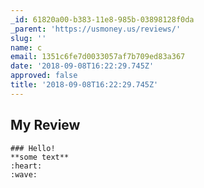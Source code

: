```yaml
---
_id: 61820a00-b383-11e8-985b-03898128f0da
_parent: 'https://usmoney.us/reviews/'
slug: ''
name: c
email: 1351c6fe7d0033057af7b709ed83a367
date: '2018-09-08T16:22:29.745Z'
approved: false
title: '2018-09-08T16:22:29.745Z'
---
```

## My Review
    ### Hello!
    **some text**
    :heart:
    :wave:
